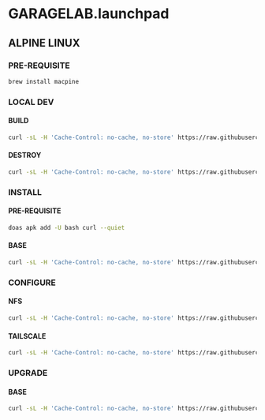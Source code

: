 # GARAGELAB.launchpad

## ALPINE LINUX

### PRE-REQUISITE

```bash
brew install macpine
```

### LOCAL DEV

#### BUILD

```bash
curl -sL -H 'Cache-Control: no-cache, no-store' https://raw.githubusercontent.com/chadwagoner/GARAGELAB.launchpad/main/alpine-linux/local-build.sh | bash
```

#### DESTROY

```bash
curl -sL -H 'Cache-Control: no-cache, no-store' https://raw.githubusercontent.com/chadwagoner/GARAGELAB.launchpad/main/alpine-linux/local-destroy.sh | bash
```

### INSTALL

#### PRE-REQUISITE

```bash
doas apk add -U bash curl --quiet
```

#### BASE

```bash
curl -sL -H 'Cache-Control: no-cache, no-store' https://raw.githubusercontent.com/chadwagoner/GARAGELAB.launchpad/main/alpine-linux/install-base.sh | bash
```

### CONFIGURE

#### NFS

```bash
curl -sL -H 'Cache-Control: no-cache, no-store' https://raw.githubusercontent.com/chadwagoner/GARAGELAB.launchpad/main/alpine-linux/configure-nfs.sh | bash
```

#### TAILSCALE

```bash
curl -sL -H 'Cache-Control: no-cache, no-store' https://raw.githubusercontent.com/chadwagoner/GARAGELAB.launchpad/main/alpine-linux/configure-tailscale.sh | bash
```

### UPGRADE

#### BASE

```bash
curl -sL -H 'Cache-Control: no-cache, no-store' https://raw.githubusercontent.com/chadwagoner/GARAGELAB.launchpad/main/alpine-linux/upgrade-base.sh | bash
```
